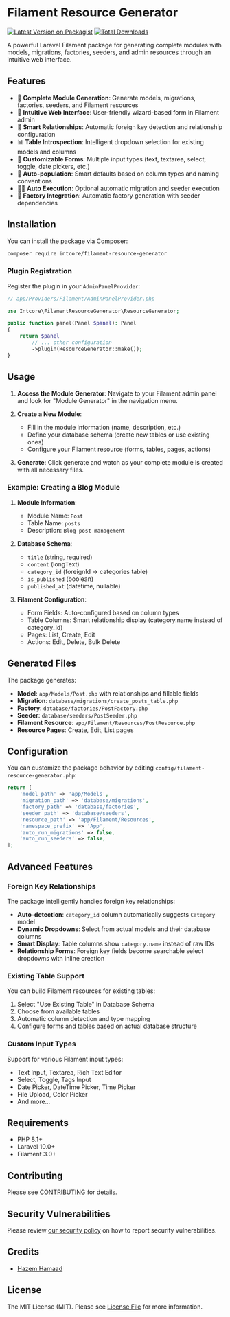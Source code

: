 # Filament Resource Generator

[![Latest Version on Packagist](https://img.shields.io/packagist/v/intcore/filament-resource-generator.svg?style=flat-square)](https://packagist.org/packages/intcore/filament-resource-generator)
[![Total Downloads](https://img.shields.io/packagist/dt/intcore/filament-resource-generator.svg?style=flat-square)](https://packagist.org/packages/intcore/filament-resource-generator)

A powerful Laravel Filament package for generating complete modules with models, migrations, factories, seeders, and admin resources through an intuitive web interface.

## Features

- 🚀 **Complete Module Generation**: Generate models, migrations, factories, seeders, and Filament resources
- 🎯 **Intuitive Web Interface**: User-friendly wizard-based form in Filament admin
- 🔗 **Smart Relationships**: Automatic foreign key detection and relationship configuration
- 📊 **Table Introspection**: Intelligent dropdown selection for existing models and columns
- 🎨 **Customizable Forms**: Multiple input types (text, textarea, select, toggle, date pickers, etc.)
- 📝 **Auto-population**: Smart defaults based on column types and naming conventions
- 🏃‍♂️ **Auto Execution**: Optional automatic migration and seeder execution
- 🧪 **Factory Integration**: Automatic factory generation with seeder dependencies

## Installation

You can install the package via Composer:

```bash
composer require intcore/filament-resource-generator
```

### Plugin Registration

Register the plugin in your `AdminPanelProvider`:

```php
// app/Providers/Filament/AdminPanelProvider.php

use Intcore\FilamentResourceGenerator\ResourceGenerator;

public function panel(Panel $panel): Panel
{
    return $panel
        // ... other configuration
        ->plugin(ResourceGenerator::make());
}
```

## Usage

1. **Access the Module Generator**: Navigate to your Filament admin panel and look for "Module Generator" in the navigation menu.

2. **Create a New Module**:

   - Fill in the module information (name, description, etc.)
   - Define your database schema (create new tables or use existing ones)
   - Configure your Filament resource (forms, tables, pages, actions)

3. **Generate**: Click generate and watch as your complete module is created with all necessary files.

### Example: Creating a Blog Module

1. **Module Information**:

   - Module Name: `Post`
   - Table Name: `posts`
   - Description: `Blog post management`

2. **Database Schema**:

   - `title` (string, required)
   - `content` (longText)
   - `category_id` (foreignId → categories table)
   - `is_published` (boolean)
   - `published_at` (datetime, nullable)

3. **Filament Configuration**:
   - Form Fields: Auto-configured based on column types
   - Table Columns: Smart relationship display (category.name instead of category_id)
   - Pages: List, Create, Edit
   - Actions: Edit, Delete, Bulk Delete

## Generated Files

The package generates:

- **Model**: `app/Models/Post.php` with relationships and fillable fields
- **Migration**: `database/migrations/create_posts_table.php`
- **Factory**: `database/factories/PostFactory.php`
- **Seeder**: `database/seeders/PostSeeder.php`
- **Filament Resource**: `app/Filament/Resources/PostResource.php`
- **Resource Pages**: Create, Edit, List pages

## Configuration

You can customize the package behavior by editing `config/filament-resource-generator.php`:

```php
return [
    'model_path' => 'app/Models',
    'migration_path' => 'database/migrations',
    'factory_path' => 'database/factories',
    'seeder_path' => 'database/seeders',
    'resource_path' => 'app/Filament/Resources',
    'namespace_prefix' => 'App',
    'auto_run_migrations' => false,
    'auto_run_seeders' => false,
];
```

## Advanced Features

### Foreign Key Relationships

The package intelligently handles foreign key relationships:

- **Auto-detection**: `category_id` column automatically suggests `Category` model
- **Dynamic Dropdowns**: Select from actual models and their database columns
- **Smart Display**: Table columns show `category.name` instead of raw IDs
- **Relationship Forms**: Foreign key fields become searchable select dropdowns with inline creation

### Existing Table Support

You can build Filament resources for existing tables:

1. Select "Use Existing Table" in Database Schema
2. Choose from available tables
3. Automatic column detection and type mapping
4. Configure forms and tables based on actual database structure

### Custom Input Types

Support for various Filament input types:

- Text Input, Textarea, Rich Text Editor
- Select, Toggle, Tags Input
- Date Picker, DateTime Picker, Time Picker
- File Upload, Color Picker
- And more...

## Requirements

- PHP 8.1+
- Laravel 10.0+
- Filament 3.0+

## Contributing

Please see [CONTRIBUTING](CONTRIBUTING.md) for details.

## Security Vulnerabilities

Please review [our security policy](../../security/policy) on how to report security vulnerabilities.

## Credits

- [Hazem Hamaad](http://github.com/hazem-hammad)

## License

The MIT License (MIT). Please see [License File](LICENSE.md) for more information.
